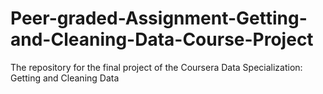 # Peer-graded-Assignment-Getting-and-Cleaning-Data-Course-Project
The repository for the final project of the Coursera Data Specialization: Getting and Cleaning Data
